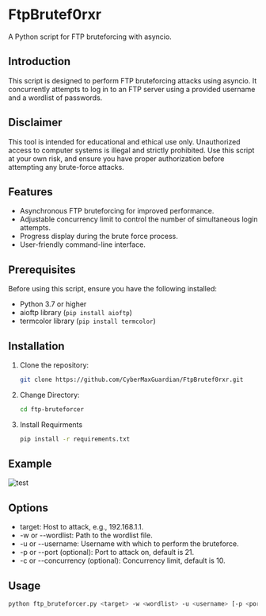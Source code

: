 # FtpBrutef0rxr

A Python script for FTP bruteforcing with asyncio.

## Introduction

This script is designed to perform FTP bruteforcing attacks using asyncio. It concurrently attempts to log in to an FTP server using a provided username and a wordlist of passwords.

## Disclaimer

This tool is intended for educational and ethical use only. Unauthorized access to computer systems is illegal and strictly prohibited. Use this script at your own risk, and ensure you have proper authorization before attempting any brute-force attacks.

## Features

- Asynchronous FTP bruteforcing for improved performance.
- Adjustable concurrency limit to control the number of simultaneous login attempts.
- Progress display during the brute force process.
- User-friendly command-line interface.

## Prerequisites

Before using this script, ensure you have the following installed:

- Python 3.7 or higher
- aioftp library (`pip install aioftp`)
- termcolor library (`pip install termcolor`)

## Installation

1. Clone the repository:
   
   ```bash
   git clone https://github.com/CyberMaxGuardian/FtpBrutef0rxr.git
   
3. Change Directory:
   
   ```bash
   cd ftp-bruteforcer
   
5. Install Requirments
   
    ```bash
   pip install -r requirements.txt

## Example
![test](https://github.com/CyberMaxGuardian/FtpBrutef0rxr/assets/143591496/64126331-551e-4384-8384-22d61a02c5c6)

    
## Options
- target: Host to attack, e.g., 192.168.1.1.
- -w or --wordlist: Path to the wordlist file.
- -u or --username: Username with which to perform the bruteforce.
- -p or --port (optional): Port to attack on, default is 21.
- -c or --concurrency (optional): Concurrency limit, default is 10.

## Usage
   ```bash
   python ftp_bruteforcer.py <target> -w <wordlist> -u <username> [-p <port>] [-c <concurrency>]

